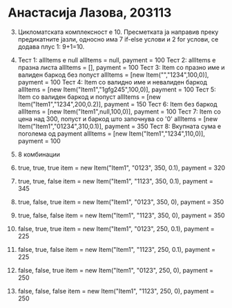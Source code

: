 # Анастасија Лазова, 203113

3. Цикломатската комплексност е 10. Пресметката ја направив преку предикатните јазли, односно има 7 if-else услови и 2 for услови, се додава плус 1: 9+1=10.
  
4. Тест 1: allItems е null
 allItems = null, payment = 100
Тест 2: allItems е празна листа
allItems = [], payment = 100
Тест 3: Item со празно име и валиден баркод без попуст
allItems = [new Item("","1234",100,0)], payment = 100
Тест 4: Item со валидно име и невалиден баркод
allItems = [new Item("Item1","1gfg245",100,0)], payment = 100
Тест 5: Item со валиден баркод и попуст
allItems = [new Item("Item1","1234",200,0.2)], payment = 150
Тест 6: Item без баркод
allItems = [new Item("Item1",null,100,0)], payment = 100
Тест 7: Item со цена над 300, попуст и баркод што започнува со '0'
allItems = [new Item("Item1","01234",310,0.1)], payment = 350
Тест 8: Вкупната сума е поголема од payment
allItems = [new Item("Item1","1234",110,0)], payment = 100

5. 8 комбинации
1. true, true, true
item = new Item("Item1", "0123", 350, 0.1), payment = 320

2. true, true, false
item = new Item("Item1", "1123", 350, 0.1), payment = 345

3. true, false, true
item = new Item("Item1", "0123", 350, 0), payment = 350

4. true, false, false
item = new Item("Item1", "1123", 350, 0), payment = 350

5. false, true, true
item = new Item("Item1", "0123", 250, 0.1), payment = 225

6. false, true, false
item = new Item("Item1", "1123", 250, 0.1), payment = 225

7. false, false, true
item = new Item("Item1", "0123", 250, 0), payment = 250

8. false, false, false
item = new Item("Item1", "1123", 250, 0), payment = 250
